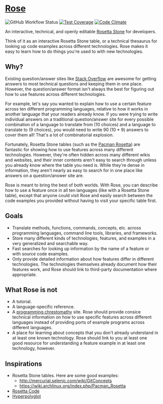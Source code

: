 # [Rose](https://rosesearch.herokuapp.com/)
![GitHub Workflow Status](https://img.shields.io/github/workflow/status/nickmccurdy/rose/build)
[![Test Coverage](https://codeclimate.com/github/nicolasmccurdy/rose/badges/coverage.svg)](https://codeclimate.com/github/nicolasmccurdy/rose)
[![Code Climate](https://codeclimate.com/github/nicolasmccurdy/rose/badges/gpa.svg)](https://codeclimate.com/github/nicolasmccurdy/rose)

An interactive, technical, and openly editable [Rosetta
Stone](http://en.wikipedia.org/wiki/Rosetta_Stone) for developers.

Think of it as an interactive Rosetta Stone table, or a technical thesaurus for
looking up code examples across different technologies. Rose makes it easy to
learn how to do things you're used to with new technologies.

## Why?
Existing question/answer sites like [Stack Overflow](http://stackoverflow.com/)
are awesome for getting answers to most technical questions and keeping them in
one place. However, the question/answer format isn't always the best for
figuring out how to use features across different technologies.

For example, let's say you wanted to explain how to use a certain feature across
ten different programming languages, relative to how it works in another
language that your readers already know. If you were trying to write individual
answers on a traditional question/answer site for every possible combination of
a language to translate from (10 choices) and a language to translate to (9
choices), you would need to write 90 (10 * 9) answers to cover them all! That's
a lot of combinatorial explosion.

Fortunately, Rosetta Stone tables (such as the [Pacman
Rosetta](https://wiki.archlinux.org/index.php/Pacman_Rosetta)) are fantastic for
showing how to use features across many different technologies.  However,
they're often hidden across many different wikis and websites, and their inner
contents aren't easy to search through unless you already know where the table
you need is. While they're dense in information, they aren't nearly as easy to
search for in one place like answers on a question/answer site are.

Rose is meant to bring the best of both worlds. With Rose, you can describe how
to use a feature once in all ten languages (like with a Rosetta Stone table),
except that anyone could visit Rose and easily search between the code examples
you provided without having to visit your specific table first.

## Goals
- Translate methods, functions, commands, concepts, etc. across programming
  languages, command line tools, libraries, and frameworks.
- Store many different kinds of technologies, features, and examples in a very
  generalized and searchable way.
- Fast searches for looking up information by the name of a feature or with
  source code examples.
- Only provide detailed information about how features differ in different
  technologies. The technologies themselves already document how their features
  work, and Rose should link to third-party documentation where appropriate.

## What Rose is not
- A tutorial.
- A language-specific reference.
- A [programming chrestomathy](http://en.wikipedia.org/wiki/Chrestomathy) site.
  Rose should provide consice technical information on how to use specific
  features across different languages instead of providing ports of example
  programs across different languages.
- A place for learning about concepts that you don't already understand in at
  least one known technology. Rose should link to you at least one good resource
  for understanding a feature example in at least one technology, however.

## Inspirations
- Rosetta Stone tables. Here are some good examples:
  - http://mercurial.selenic.com/wiki/GitConcepts
  - https://wiki.archlinux.org/index.php/Pacman_Rosetta
- [Rosetta Code](http://rosettacode.org/)
- [Hyperpolyglot](http://hyperpolyglot.org/)
